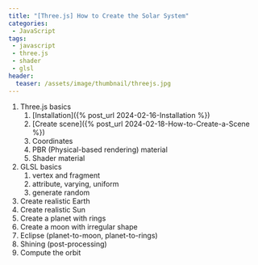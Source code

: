 ```yaml
---
title: "[Three.js] How to Create the Solar System"
categories:
 - JavaScript
tags:
 - javascript
 - three.js
 - shader
 - glsl
header:
  teaser: /assets/image/thumbnail/threejs.jpg
---
```


1. Three.js basics
	1. [Installation]({% post_url 2024-02-16-Installation %})
	1. [Create scene]({% post_url 2024-02-18-How-to-Create-a-Scene %})
	1. Coordinates
	1. PBR (Physical-based rendering) material
	1. Shader material
1. GLSL basics
	1. vertex and fragment
	1. attribute, varying, uniform
	1. generate random
1. Create realistic Earth
1. Create realistic Sun
1. Create a planet with rings
1. Create a moon with irregular shape
1. Eclipse (planet-to-moon, planet-to-rings)
1. Shining (post-processing)
1. Compute the orbit